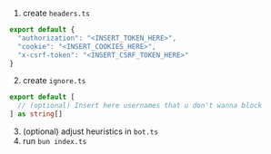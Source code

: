 1. create `headers.ts`

```ts
export default {
  "authorization": "<INSERT_TOKEN_HERE>",
  "cookie": "<INSERT_COOKIES_HERE>",
  "x-csrf-token": "<INSERT_CSRF_TOKEN_HERE>"
}
```

2. create `ignore.ts`

```ts
export default [
  // (optional) Insert here usernames that u don't wanna block
] as string[]
```

3. (optional) adjust heuristics in `bot.ts`
4. run `bun index.ts`
